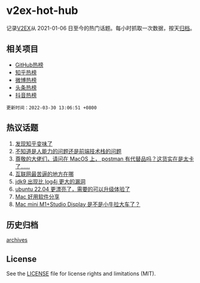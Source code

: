 # v2ex-hot-hub

 记录[V2EX](https://www.v2ex.com/)从 2021-01-06 日至今的热门话题。每小时抓取一次数据，按天[归档](archives)。
 
 ## 相关项目

- [GitHub热榜](https://github.com/lonnyzhang423/github-hot-hub)
- [知乎热榜](https://github.com/lonnyzhang423/zhihu-hot-hub)
- [微博热榜](https://github.com/lonnyzhang423/weibo-hot-hub)
- [头条热榜](https://github.com/lonnyzhang423/toutiao-hot-hub)
- [抖音热榜](https://github.com/lonnyzhang423/douyin-hot-hub)


 `更新时间：2022-03-30 13:06:51 +0800`

## 热议话题

1. [发现知乎变味了](https://www.v2ex.com/t/843603)
1. [不知道是人能力的问题还是前端技术栈的问题](https://www.v2ex.com/t/843599)
1. [尊敬的大佬们，请问在 MacOS 上， postman 有代替品吗？这货实在是太卡了……](https://www.v2ex.com/t/843621)
1. [互联网最苦逼的地方在哪](https://www.v2ex.com/t/843644)
1. [jdk9 出现比 log4j 更大的漏洞](https://www.v2ex.com/t/843724)
1. [ubuntu 22.04 更漂亮了，需要的可以升级体验了](https://www.v2ex.com/t/843663)
1. [Mac 好用软件分享](https://www.v2ex.com/t/843789)
1. [Mac mini M1+Studio Display 是不是小牛拉大车了？](https://www.v2ex.com/t/843720)

## 历史归档

[archives](archives)

## License

See the [LICENSE](LICENSE) file for license rights and limitations (MIT).
